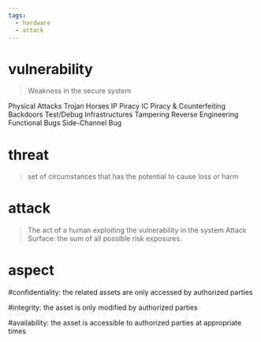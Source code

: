 ```yaml
---
tags:
  - hardware
  - attack
---
```



# vulnerability
> Weakness in the secure system

Physical Attacks
Trojan Horses
IP Piracy
IC Piracy & Counterfeiting
Backdoors
Test/Debug Infrastructures
Tampering
Reverse Engineering
Functional Bugs
Side-Channel Bug


# threat
> set of circumstances that has the potential to cause loss or harm

# attack 
> The act of a human exploiting the vulnerability in the system
Attack Surface: the sum of all possible risk exposures.


# aspect
#confidentiality: the related assets are only accessed by authorized parties

#integrity: the asset is only modified by authorized parties

#availability: the asset is accessible to authorized parties at appropriate times